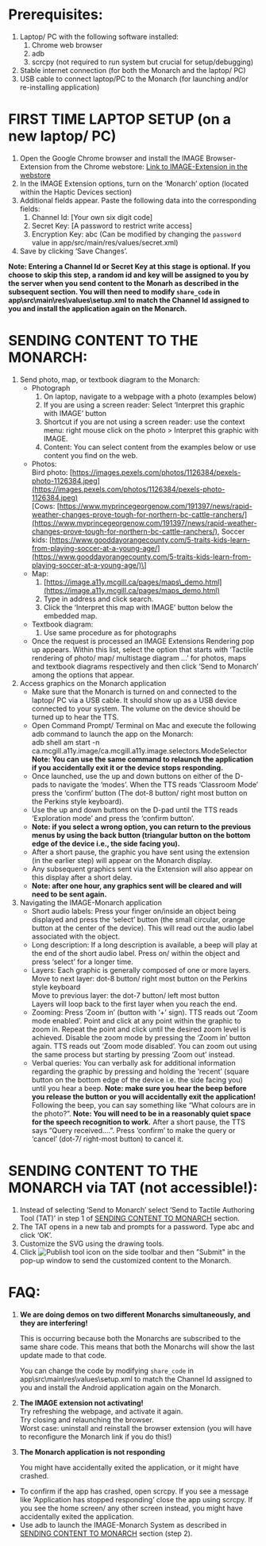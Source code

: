 # Prerequisites:

1. Laptop/ PC with the following software installed:  
   1. Chrome web browser  
   2. adb  
   3. scrcpy (not required to run system but crucial for setup/debugging)  
2. Stable internet connection (for both the Monarch and the laptop/ PC)  
3. USB cable to connect laptop/PC to the Monarch (for launching and/or re-installing application)

# FIRST TIME LAPTOP SETUP (on a new laptop/ PC)

1. Open the Google Chrome browser and install the IMAGE Browser-Extension from the Chrome webstore: [Link to IMAGE-Extension in the webstore](https://chromewebstore.google.com/detail/image-extension/iimmeciildnckfmnpbhglofiahllkhop)  
2. In the IMAGE Extension options, turn on the ‘Monarch’ option (located within the Haptic Devices section)  
3. Additional fields appear. Paste the following data into the corresponding fields:  
   1. Channel Id: [Your own six digit code]
   2. Secret Key: [A password to restrict write access] 
   3. Encryption Key: abc (Can be modified by changing the ```password``` value in app/src/main/res/values/secret.xml) 
4. Save by clicking ‘Save Changes’. 

**Note: Entering a Channel Id or Secret Key at this stage is optional. If you choose to skip this step, a random id and key will be assigned to you by the server when you send content to the Monarh as described in the subsequent section. You will then need to modify ```share_code``` in app\src\main\res\values\setup.xml to match the Channel Id assigned to you and install the application again on the Monarch.**

# SENDING CONTENT TO THE MONARCH:

1. Send photo, map, or textbook diagram to the Monarch:  
   * Photograph  
     1. On laptop, navigate to a webpage with a photo (examples below)  
     2. If you are using a screen reader:  Select ‘Interpret this graphic with IMAGE’ button  
     3. Shortcut if you are not using a screen reader: use the context menu: right mouse click on the photo \> Interpret this graphic with IMAGE.  
     4. Content: You can select content from the examples below or use content you find on the web.   
   * Photos:  
     	Bird photo: [https://images.pexels.com/photos/1126384/pexels-photo-1126384.jpeg](https://images.pexels.com/photos/1126384/pexels-photo-1126384.jpeg)  
     \[Cows: [https://www.myprincegeorgenow.com/191397/news/rapid-weather-changes-prove-tough-for-northern-bc-cattle-ranchers/](https://www.myprincegeorgenow.com/191397/news/rapid-weather-changes-prove-tough-for-northern-bc-cattle-ranchers/), Soccer kids: [https://www.gooddayorangecounty.com/5-traits-kids-learn-from-playing-soccer-at-a-young-age/](https://www.gooddayorangecounty.com/5-traits-kids-learn-from-playing-soccer-at-a-young-age/)\]  
   * Map:  
     1.  [https://image.a11y.mcgill.ca/pages/maps\_demo.html](https://image.a11y.mcgill.ca/pages/maps_demo.html)   
     2. Type in address and click search.  
     3. Click the ‘Interpret this map with IMAGE’ button below the embedded map.  
   * Textbook diagram:    
     1. Use same procedure as for photographs  
   * Once the request is processed an IMAGE Extensions Rendering pop up appears. Within this list, select the option that starts with ‘Tactile rendering of photo/ map/ multistage diagram ...’ for photos, maps and textbook diagrams respectively and then click ‘Send to Monarch’ among the options that appear.   
2. Access graphics on the Monarch application   
   * Make sure that the Monarch is turned on and connected to the laptop/ PC via a USB cable. It should show up as a USB device connected to your system. The volume on the device should be turned up to hear the TTS.  
   * Open Command Prompt/ Terminal on Mac and execute the following adb command to launch the app on the Monarch:  
     adb shell am start \-n ca.mcgill.a11y.image/ca.mcgill.a11y.image.selectors.ModeSelector  
     **Note: You can use the same command to relaunch the application if you accidentally exit it or the device stops responding.**  
   * Once launched, use the up and down buttons on either of the D-pads to navigate the ‘modes’. When the TTS reads ‘Classroom Mode’ press the ‘confirm’ button (The dot-8 button/ right most button on the Perkins style keyboard).   
   * Use the up and down buttons on the D-pad until the TTS reads ‘Exploration mode’ and press the ‘confirm button’.  
   * **Note: if you select a wrong option, you can return to the previous menus by using the back button (triangular button on the bottom edge of the device i.e., the side facing you).**   
   * After a short pause, the graphic you have sent using the extension (in the earlier step) will appear on the Monarch display.   
   * Any subsequent graphics sent via the Extension will also appear on this display after a short delay.  
   * **Note: after one hour, any graphics sent will be cleared and will need to be sent again.**  
3. Navigating the IMAGE-Monarch application  
   * Short audio labels: Press your finger on/inside an object being displayed and press the ‘select’ button (the small circular, orange button at the center of the device). This will read out the audio label associated with the object.  
   * Long description: If a long description is available, a beep will play at the end of the short audio label. Press on/ within the object and press ‘select’ for a longer time.  
   * Layers: Each graphic is generally composed of one or more layers. Move to next layer: dot-8 button/ right most button on the Perkins style keyboard  
     Move to previous layer: the dot-7 button/ left most button  
     Layers will loop back to the first layer when you reach the end.  
   * Zooming: Press ‘Zoom in’ (button with ‘+’ sign). TTS reads out ‘Zoom mode enabled’. Point and click at any point within the graphic to zoom in. Repeat the point and click until the desired zoom level is achieved. Disable the zoom mode by pressing the ‘Zoom in’ button again. TTS reads out ‘Zoom mode disabled’. You can zoom out using the same process but starting by pressing ‘Zoom out’ instead.   
   * Verbal queries: You can verbally ask for additional information regarding the graphic by pressing and holding the ‘recent’ (square button on the bottom edge of the device i.e. the side facing you) until you hear a beep. **Note: make sure you hear the beep before you release the button or you will accidentally exit the application\!** Following the beep, you can say something like “What colours are in the photo?”. **Note: You will need to be in a reasonably quiet space for the speech recognition to work.** After a short pause, the TTS says “Query received....”. Press ‘confirm’ to make the query or ‘cancel’ (dot-7/ right-most button) to cancel it. 

# SENDING CONTENT TO THE MONARCH via TAT (not accessible\!):

1. Instead of selecting ‘Send to Monarch’ select ‘Send to Tactile Authoring Tool (TAT)’ in step 1 of [SENDING CONTENT TO MONARCH](#sending-content-to-the-monarch) section.   
2. The TAT opens in a new tab and prompts for a password. Type abc and click ‘OK’.  
3. Customize the SVG using the drawing tools.   
4. Click ![Publish tool icon]() on the side toolbar and then ”Submit" in the pop-up window to send the customized content to the Monarch. 

# FAQ:

1. **We are doing demos on two different Monarchs simultaneously, and they are interfering\!**

   This is occurring because both the Monarchs are subscribed to the same share code. This means that both the Monarchs will show the last update made to that code. 

   You can change the code by modifying ```share_code``` in app\src\main\res\values\setup.xml to match the Channel Id assigned to you and install the Android application again on the Monarch. 


2. **The IMAGE extension not activating\!**  
   Try refreshing the webpage, and activate it again.  
   Try closing and relaunching the browser.  
   Worst case: uninstall and reinstall the browser extension (you will have to reconfigure the Monarch link if you do this\!)  
     
3. **The Monarch application is not responding**

   You might have accidentally exited the application, or it might have crashed.

* To confirm if the app has crashed, open scrcpy. If you see a message like ‘Application has stopped responding’ close the app using  scrcpy. If you see the home screen/ any other screen instead, you might have accidentally exited the application.   
* Use adb to launch the IMAGE-Monarch System as described in [SENDING CONTENT TO MONARCH](#sending-content-to-the-monarch) section (step 2).  
